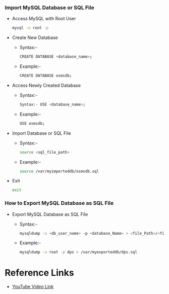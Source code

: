 ### Import MySQL Database or SQL File

- Access MySQL with Root User

    ```sh
    mysql -u root -p
    ```

- Create New Database

    - Syntax:-

        ```sh
        CREATE DATABASE <database_name>;
        ```

    - Example:- 
        
        ```sh
        CREATE DATABASE osmsdb;
        ```

- Access Newly Created Database

    - Syntax:- 

        ```sh
        Syntax:- USE <database_name>;
        ```

    - Example:- 
    
        ```sh
        USE osmsdb;
        ```
        
- Import Database or SQL File

    - Syntax:-
    
        ```sh
        source <sql_file_path>
        ```

    - Example:- 
        
        ```sh
        source /var/myimporteddb/osmsdb.sql
        ```

- Exit

    ```sh
    exit
    ```

### How to Export MySQL Database as SQL File

- Export MySQL Database as SQL File

    - Syntax:-

        ```sh
        mysqldump -u <db_user_name> -p <database_Name> > <file_Path>/<file_Name>.sql
        ```

    - Example:-

        ```sh
        mysqldump -u root -p dps > /var/myexporteddb/dps.sql
        ```


# Reference Links 

- [YouTube Video Link](https://youtu.be/jTVLa00_ZvQ?si=zeeuzO68zN4fNvJL)